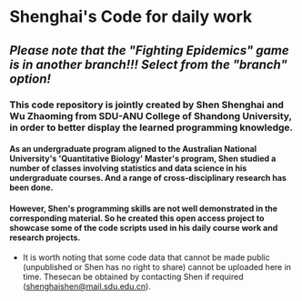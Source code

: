 # Shenghai's Code for daily work
## _Please note that the "Fighting Epidemics" game is in another branch!!! Select from the "branch" option!_
### This code repository is jointly created by Shen Shenghai and Wu Zhaoming from SDU-ANU College of Shandong University, in order to better display the learned programming knowledge.
#### As an undergraduate program aligned to the Australian National University's 'Quantitative Biology' Master's program, Shen studied a number of classes involving statistics and data science in his undergraduate courses. And a range of cross-disciplinary research has been done.
#### However, Shen's programming skills are not well demonstrated in the corresponding material. So he created this open access project to showcase some of the code scripts used in his daily course work and research projects.
* It is worth noting that some code data that cannot be made public (unpublished or Shen has no right to share) cannot be uploaded here in time. Thesecan be obtained by contacting Shen if required (shenghaishen@mail.sdu.edu.cn).

